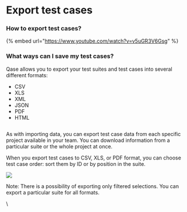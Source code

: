 # Export test cases

### How to export test cases?



{% embed url="https://www.youtube.com/watch?v=v5uGR3V6Gsg" %}

### What ways can I save my test cases?

Qase allows you to export your test suites and test cases into several different formats:

* CSV
* XLS
* XML
* JSON
* PDF
* HTML

[<img src="https://qase.intercom-attachments-7.com/i/o/595213298/63f8f9bfd344500bd3f8d7e0/myLyuH68MzWhsdOOJUAccb_06cNDv5GNl1nGEFjUo-XhcILnLo_G8jhM76DzEHZzk0wLf5f486FHnW7tGx7SsKhRde18WupdIgK4c4zb_H4QLzMLGq37-IO9iFjgo1pLWb0PobgROKqQ9iAXxq-3kZjDW46SpcaBVmapGlTvFifDrO6IW81EMC1gIg" alt="" data-size="original">](https://qase.intercom-attachments-7.com/i/o/595213298/63f8f9bfd344500bd3f8d7e0/myLyuH68MzWhsdOOJUAccb\_06cNDv5GNl1nGEFjUo-XhcILnLo\_G8jhM76DzEHZzk0wLf5f486FHnW7tGx7SsKhRde18WupdIgK4c4zb\_H4QLzMLGq37-IO9iFjgo1pLWb0PobgROKqQ9iAXxq-3kZjDW46SpcaBVmapGlTvFifDrO6IW81EMC1gIg)

As with importing data, you can export test case data from each specific project available in your team. You can download information from a particular suite or the whole project at once.

When you export test cases to CSV, XLS, or PDF format, you can choose test case order: sort them by ID or by position in the suite.

[![](https://qase.intercom-attachments-7.com/i/o/595213308/20e23ec47672ef83bae0a9c7/KCLK2ApaGD9LdkfSRvVIO3oBI6WvpusSt0mJMDGOVLLu9kdHNU7pV7rTn6B8oFRZdR4Q9Y8fpR5hvGqTg807hnqXNwjW2dPxsxsaw\_-RCK5Rjwume0w-Unw4vUZkl4sLwqKTTd7SPD5M5NBdmuQAT9n-IQQ4QbpJP8vipISABPHgLzk6hOa87CyI8Q)](https://qase.intercom-attachments-7.com/i/o/595213308/20e23ec47672ef83bae0a9c7/KCLK2ApaGD9LdkfSRvVIO3oBI6WvpusSt0mJMDGOVLLu9kdHNU7pV7rTn6B8oFRZdR4Q9Y8fpR5hvGqTg807hnqXNwjW2dPxsxsaw\_-RCK5Rjwume0w-Unw4vUZkl4sLwqKTTd7SPD5M5NBdmuQAT9n-IQQ4QbpJP8vipISABPHgLzk6hOa87CyI8Q)

Note: There is a possibility of exporting only filtered selections. You can export a particular suite for all formats.

\
